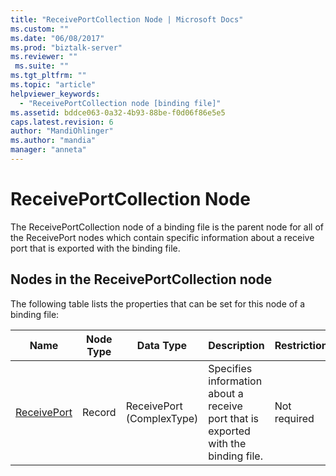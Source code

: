 ```yaml
---
title: "ReceivePortCollection Node | Microsoft Docs"
ms.custom: ""
ms.date: "06/08/2017"
ms.prod: "biztalk-server"
ms.reviewer: ""
 ms.suite: ""
ms.tgt_pltfrm: ""
ms.topic: "article"
helpviewer_keywords: 
  - "ReceivePortCollection node [binding file]"
ms.assetid: bddce063-0a32-4b93-88be-f0d06f86e5e5
caps.latest.revision: 6
author: "MandiOhlinger"
ms.author: "mandia"
manager: "anneta"
---
```

# ReceivePortCollection Node
The ReceivePortCollection node of a binding file is the parent node for all of the ReceivePort nodes which contain specific information about a receive port that is exported with the binding file.  
  
## Nodes in the ReceivePortCollection node  
 The following table lists the properties that can be set for this node of a binding file:  
  
|**Name**|**Node Type**|**Data Type**|**Description**|**Restrictions**|**Comments**|  
|--------------|-------------------|-------------------|---------------------|----------------------|------------------|  
|[ReceivePort](../core/receiveport-receiveportcollection-node.md)|Record|ReceivePort (ComplexType)|Specifies information about a receive port that is exported with the binding file.|Not required|Default value: none|